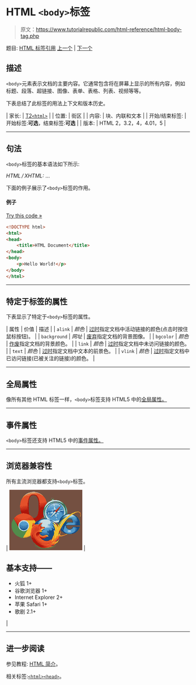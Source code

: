 # HTML `<body>`标签

> 原文：<https://www.tutorialrepublic.com/html-reference/html-body-tag.php>

题目: [HTML 标签引用](../faq.php#php-mysql) [上一个](html-blockquote-tag.php) | [下一个](html-br-tag.php)

## 描述

`<body>`元素表示文档的主要内容。它通常包含将在屏幕上显示的所有内容，例如标题、段落、超链接、图像、表单、表格、列表、视频等等。

下表总结了此标签的用法上下文和版本历史。

| 家长: | [T2`<html>`](html-html-tag.php) |
| 位置: | 街区 |
| 内容: | 块、内联和文本 |
| 开始/结束标签: | 开始标签:**可选**，结束标签:**可选** |
| 版本: | HTML 2，3.2，4，4.01，5 |

* * *

## 句法

`<body>`标签的基本语法如下所示:

*HTML / XHTML:* <body> ... </body>

下面的例子展示了`<body>`标签的作用。

#### 例子

[Try this code »](../codelab.php?topic=html&file=body-tag "Try this code using online Editor")

```html
<!DOCTYPE html>
<html>
<head>
    <title>HTML Document</title>
</head>
<body>
    <p>Hello World!</p>
</body>
</html>
```

* * *

## 特定于标签的属性

下表显示了特定于`<body>`标签的属性。

| 属性 | 价值 | 描述 |
| `alink` | *颜色* | [过时](../definitions.php#obsolete "Not supported in HTML5")指定文档中活动链接的颜色(点击时按住鼠标按钮)。 |
| `background` | *网址* | [废弃](../definitions.php#obsolete "Not supported in HTML5")指定文档的背景图像。 |
| `bgcolor` | *颜色* | [作废](../definitions.php#obsolete "Not supported in HTML5")指定文档的背景颜色。 |
| `link` | *颜色* | [过时](../definitions.php#obsolete "Not supported in HTML5")指定文档中未访问链接的颜色。 |
| `text` | *颜色* | [过时](../definitions.php#obsolete "Not supported in HTML5")指定文档中文本的前景色。 |
| `vlink` | *颜色* | [过时](../definitions.php#obsolete "Not supported in HTML5")指定文档中已访问链接(已被关注的链接)的颜色。 |

* * *

## 全局属性

像所有其他 HTML 标签一样，`<body>`标签支持 HTML5 中的[全局属性。](html5-global-attributes.php)

* * *

## 事件属性

`<body>`标签还支持 HTML5 中的[事件属性。](html5-event-attributes.php)

* * *

## 浏览器兼容性

所有主流浏览器都支持`<body>`标签。

| ![Browsers Icon](img/e9331123c77668c1832e541c2fca1002.png) | 

## 基本支持——

*   火狐 1+
*   谷歌浏览器 1+
*   Internet Explorer 2+
*   苹果 Safari 1+
*   歌剧 2.1+

 |

* * *

## 进一步阅读

参见教程: [HTML 简介](../html-tutorial/html-introduction.php)。

相关标签:[`<html>`](html-html-tag.php)[`<head>`](html-head-tag.php)。